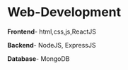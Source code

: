 # Web-Development

**Frontend**- html,css,js,ReactJS

**Backend**- NodeJS, ExpressJS

**Database**- MongoDB 
